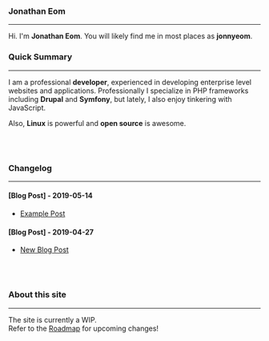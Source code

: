 ### Jonathan Eom
___
Hi. I'm **Jonathan Eom**. You will likely find me in most places as **jonnyeom**.

### Quick Summary
___
I am a professional **developer**, experienced in developing enterprise level 
websites and applications. Professionally I specialize in PHP frameworks 
including **Drupal** and **Symfony**, but lately, I also enjoy tinkering with JavaScript.

Also, **Linux** is powerful and **open source** is awesome.

<br>
<br>

### Changelog
___
#### [Blog Post] - 2019-05-14
* [Example Post](/blog/post/example)
#### [Blog Post] - 2019-04-27
* [New Blog Post](/)
<br>
<br>

### About this site
___
The site is currently a WIP.  
Refer to the [Roadmap](https://github.com/jonnyeom/jonnyeom#development-roadmap) for upcoming changes!